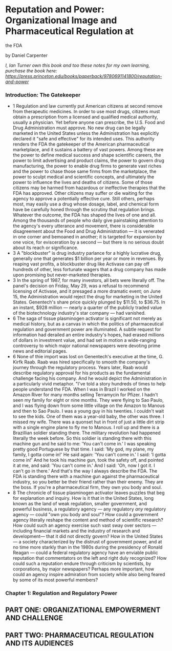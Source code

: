 # Reputation and Power: Organizational Image and Pharmaceutical Regulation at
the FDA

by Daniel Carpenter

*I, Ian Turner own this book and too these notes for my own learning, purchase
the book here: https://press.princeton.edu/books/paperback/9780691141800/reputation-and-power*

### Introduction: The Gatekeeper
* 1 Regulation and law currently put American citizens at second remove from
  therapeutic medicines. In order to use most drugs, citizens must obtain a
  prescription from a licensed and qualified medical authority, usually a
  physician. Yet before anyone can prescribe, the U.S. Food and Drug
  Administration must approve. No new drug can be legally marketed in the United
  States unless the Administration has explicitly declared it "safe and
  effective" for its intended uses. This authority renders the FDA the
  gatekeeper of the American pharmaceutical marketplace, and it sustains a
  battery of vast powers. Among these are the power to define medical success
  and shape scientific careers, the power to limit advertising and product
  claims, the power to govern drug manufacturing, the power to enable drug firms
  to generate vast riches and the power to chase those same firms from the
  marketplace, the power to sculpt medical and scientific concepts, and
  ultimately the power to influence the lives and deaths of citizens. Some of
  those citizens may be harmed from hazardous or ineffective therapies that the
  FDA has approved. Other citizens may suffer or die waiting for the agency to
  approve a potentially effective cure. Still others, perhaps most, may easily
  use a drug whose dosage, label, and chemical form have be carefully honed
  through the scrutiny that regulation brings. Whatever the outcome, the FDA has
  shaped the lives of one and all. Among the thousands of people who daily give
  painstaking attention to the agency's every utterance and movement, there is
  considerable disagreement about the Food and Drug Administration &mdash; it is
  venerated in one corner and bemoaned in another; it is targeted for expansion
  by one voice, for evisceration by a second &mdash; but there is no serious doubt
  about its reach or significance.
* 3 A "blockbuster" is drug industry parlance for a highly lucrative drug,
  generally one that generates $1 billion per year or more in revenues. By
  reaping vast profits, a blockbuster drug like Activase can pay off hundreds of
  other, less fortunate wagers that a drug company has made upon promising but
  never-marketed therapies. 
* 3 In the spring of 1987, for many investors, all bets were literally off. The
  panel's decision on Friday, May 29, was a refusal to recommend licensing of
  Activase, and it presaged a more dramatic event; on June 15, the
  Administration would reject the drug for marketing in the United States.
  Genentech's share price quickly plunged by $11.50, to $36.75. In an instant,
  $928 million &mdash; nearly a quarter of the publicly traded value of the
  biotechnology industry's star company &mdash; had vanished.
* 6 The saga of tissue plasminogen activator is significant not merely as
  medical history, but as a canvas in which the politics of pharmaceutical
  regulation and government power are illuminated. A subtle request for
  information had derailed an entire industry's hopes, had erased millions of
  dollars in investment value, and had set in motion a wide-ranging controversy
  to which major national newspapers were devoting prime news and editorial
  pages.
* 6 None of thie import was lost on Genentech's executive at the time, G. Kirfk
  Raab. Raab was hired specifically to smooth the company's journey through the
  regulatory process. Years later, Raab would describe regulatory approval for
  his products as the fundamental challenge facing his company. And he would
  depict the Administration in a particularly vivid metaphor. "I've told a story
  hundreds of times to help people understand the FDA. When I was in Brazil I
  worked on the Amazon River for many months selling Terramycin for Pfizer. I
  hadn't seen my family for eight or nine months. They were flying to Sao
  Paulo, and I was flying down from some little village on the Amazon to Manous
  and then to Sao Paulo. I was a young guy in his twenties. I couldn't wait to
  see the kids. One of them was a year-old baby, the other was three. I missed
  my wife. There was a quonset hut in front of just a little dirt strip with a
  single engine plane to fly me to Manous. I roll up and there is a Brazillian
  soldier standing there. The military revolution had happened literally the
  week before. So this soldier is standing there with this machine gun and he
  said to me: 'You can't come in.' I was speaking pretty good Portuguese by that
  time. I said: 'My god, my plane, my family, I gotta come in!' He said again:
  'You can't come in.' I said: 'I gotta come in!' And he took his machine gun,
  took the safety off, and pointed it at me, and said: 'You can't come in.' And
  I said: 'Oh, now I got it. I can't go in there.' And that's the way I always
  describe the FDA. The FDA is standing there with a machine gun against the
  pharmaceutical industry, so you better be their friend rather than their enemy.
  They are the boss. If you're a pharmaceutical firm, they own you body and
  soul.
* 8 The chronicle of tissue plasminogen activator leaves puzzles that beg for
  explanation and inquiry. How is it that in the United States, long known as
  the land of weak regulation, smaller government, and powerful business, a
  regulatory agency &mdash; any regulatory *any* regulatory agency &mdash; could
  "own you body and soul"? How could a government agency literally reshape the
  content and method of scientific research? How could such an agency exercise
  such vast sway over sectors &mdash; including financial markets and the
  industry of research and development&mdash; that it did not directly govern?
  How in the United States &mdash; a society characterized by the distrust of
  government power, and at no time more starkly than in the 1980s during the 
  presidency of Ronald Reagan &mdash;  could a federal regulatory agency have
  an enviable public reputation that commentators on the left and right duly
  recognized? How could such a reputation endure through criticism by
  scientists, by corporations, by major newspapers? Perhaps more important, how
  could an agency inspire admiration from society while also being feared by
  some of its most powerful members?
 
### Chapter 1: Regulation and Regulatory Power 

## PART ONE: ORGANIZATIONAL EMPOWERMENT AND CHALLENGE

## PART TWO: PHARMACEUTICAL REGULATION AND ITS AUDIENCES 

